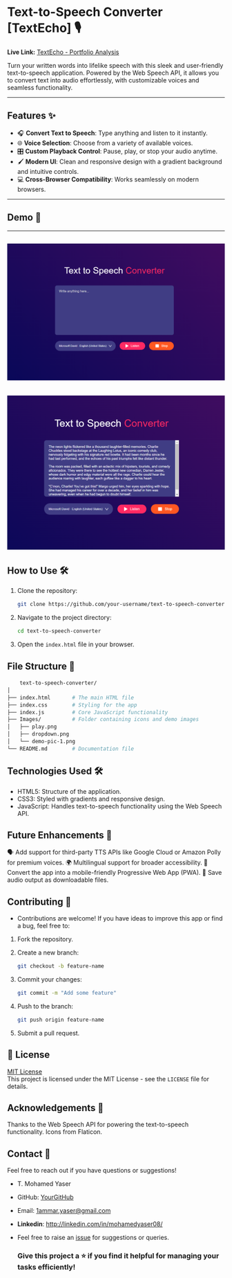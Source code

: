 # Text-to-Speech Converter [TextEcho] 🎙️  

**Live Link:** [TextEcho - Portfolio Analysis](https://textecho.vercel.app/)

Turn your written words into lifelike speech with this sleek and user-friendly text-to-speech application. Powered by the Web Speech API, it allows you to convert text into audio effortlessly, with customizable voices and seamless functionality.

---

## Features ✨
- 🎧 **Convert Text to Speech**: Type anything and listen to it instantly.
- 🌐 **Voice Selection**: Choose from a variety of available voices.
- 🎛️ **Custom Playback Control**: Pause, play, or stop your audio anytime.
- 🖌️ **Modern UI**: Clean and responsive design with a gradient background and intuitive controls.
- 💻 **Cross-Browser Compatibility**: Works seamlessly on modern browsers.

---

## Demo 📸  
---
![Dashboard Overview](Images/img-1.png)
---
![Dashboard Overview](Images/img-2.png)
---
## How to Use 🛠️
1. Clone the repository:  
   ```bash
   git clone https://github.com/your-username/text-to-speech-converter.git
2. Navigate to the project directory:
   ```bash
   cd text-to-speech-converter
3. Open the ```index.html``` file in your browser.

## File Structure 📂
  ```bash
      text-to-speech-converter/
  │
  ├── index.html       # The main HTML file
  ├── index.css        # Styling for the app
  ├── index.js         # Core JavaScript functionality
  ├── Images/          # Folder containing icons and demo images
  │   ├── play.png
  │   ├── dropdown.png
  │   └── demo-pic-1.png
  └── README.md        # Documentation file
```
## Technologies Used 🛠️
- HTML5: Structure of the application.
- CSS3: Styled with gradients and responsive design.
- JavaScript: Handles text-to-speech functionality using the Web Speech API.

## Future Enhancements 🚀
🗣️ Add support for third-party TTS APIs like Google Cloud or Amazon Polly for premium voices.
🌍 Multilingual support for broader accessibility.
📱 Convert the app into a mobile-friendly Progressive Web App (PWA).
💾 Save audio output as downloadable files.

## Contributing 🤝
- Contributions are welcome! If you have ideas to improve this app or find a bug, feel free to:

1. Fork the repository.

2. Create a new branch:
   ```bash
   git checkout -b feature-name
3. Commit your changes:
   ```bash
   git commit -m "Add some feature"
4. Push to the branch:
   ```bash
   git push origin feature-name
5. Submit a pull request.

## 📜 License
[MIT License](LICENSE)  
This project is licensed under the MIT License - see the `LICENSE` file for details.

## Acknowledgements 🙏
Thanks to the Web Speech API for powering the text-to-speech functionality.
Icons from Flaticon.
   
## Contact 📧
Feel free to reach out if you have questions or suggestions!
- T. Mohamed Yaser 

- GitHub: [YourGitHub](https://github.com/Yaser-123)
- Email: 1ammar.yaser@gmail.com
- **Linkedin**: http://linkedin.com/in/mohamedyaser08/
- Feel free to raise an [issue](https://github.com/Yaser-123/textecho/issues) for suggestions or queries.

  ### Give this project a ⭐ if you find it helpful for managing your tasks efficiently!
